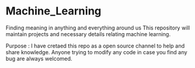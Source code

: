 # Machine_Learning
Finding meaning in anything and everything around us
This repository will maintain projects and necessary details relating machine learning.

Purpose :
I have cretaed this repo as a open source channel to help and share knowledge.
Anyone trying to modify any code in case you find any bug are always welcomed.
